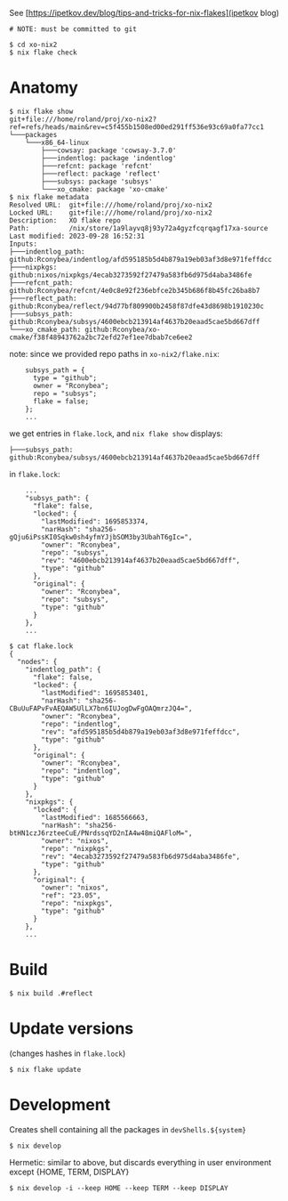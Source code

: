 See [https://ipetkov.dev/blog/tips-and-tricks-for-nix-flakes](ipetkov blog)

```
# NOTE: must be committed to git

$ cd xo-nix2
$ nix flake check
```

# Anatomy
```
$ nix flake show
git+file:///home/roland/proj/xo-nix2?ref=refs/heads/main&rev=c5f455b1508ed00ed291ff536e93c69a0fa77cc1
└───packages
    └───x86_64-linux
        ├───cowsay: package 'cowsay-3.7.0'
        ├───indentlog: package 'indentlog'
        ├───refcnt: package 'refcnt'
        ├───reflect: package 'reflect'
        ├───subsys: package 'subsys'
        └───xo_cmake: package 'xo-cmake'
$ nix flake metadata
Resolved URL:  git+file:///home/roland/proj/xo-nix2
Locked URL:    git+file:///home/roland/proj/xo-nix2
Description:   XO flake repo
Path:          /nix/store/1a9layvq8j93y72a4gyzfcqrqagf17xa-source
Last modified: 2023-09-28 16:52:31
Inputs:
├───indentlog_path: github:Rconybea/indentlog/afd595185b5d4b879a19eb03af3d8e971feffdcc
├───nixpkgs: github:nixos/nixpkgs/4ecab3273592f27479a583fb6d975d4aba3486fe
├───refcnt_path: github:Rconybea/refcnt/4e0c8e92f236ebfce2b345b686f8b45fc26ba8b7
├───reflect_path: github:Rconybea/reflect/94d77bf809900b2458f87dfe43d8698b1910230c
├───subsys_path: github:Rconybea/subsys/4600ebcb213914af4637b20eaad5cae5bd667dff
└───xo_cmake_path: github:Rconybea/xo-cmake/f38f48943762a2bc72efd27ef1ee7dbab7ce6ee2
```
note: since we provided repo paths in `xo-nix2/flake.nix`:
```
    subsys_path = {
      type = "github";
      owner = "Rconybea";
      repo = "subsys";
      flake = false;
    };
    ...
```
we get entries in `flake.lock`,  and `nix flake show` displays:
```
├───subsys_path: github:Rconybea/subsys/4600ebcb213914af4637b20eaad5cae5bd667dff
```

in `flake.lock`:
```
    ...
    "subsys_path": {
      "flake": false,
      "locked": {
        "lastModified": 1695853374,
        "narHash": "sha256-gQju6iPssKI0Sqkw0sh4yfmYJjbSOM3by3UbahT6gIc=",
        "owner": "Rconybea",
        "repo": "subsys",
        "rev": "4600ebcb213914af4637b20eaad5cae5bd667dff",
        "type": "github"
      },
      "original": {
        "owner": "Rconybea",
        "repo": "subsys",
        "type": "github"
      }
    },
    ...
```

```
$ cat flake.lock
{
  "nodes": {
    "indentlog_path": {
      "flake": false,
      "locked": {
        "lastModified": 1695853401,
        "narHash": "sha256-CBuUuFAPvFvAEQAW5UlLX7bn6IUJogDwFgOAQmrzJQ4=",
        "owner": "Rconybea",
        "repo": "indentlog",
        "rev": "afd595185b5d4b879a19eb03af3d8e971feffdcc",
        "type": "github"
      },
      "original": {
        "owner": "Rconybea",
        "repo": "indentlog",
        "type": "github"
      }
    },
    "nixpkgs": {
      "locked": {
        "lastModified": 1685566663,
        "narHash": "sha256-btHN1czJ6rzteeCuE/PNrdssqYD2nIA4w48miQAFloM=",
        "owner": "nixos",
        "repo": "nixpkgs",
        "rev": "4ecab3273592f27479a583fb6d975d4aba3486fe",
        "type": "github"
      },
      "original": {
        "owner": "nixos",
        "ref": "23.05",
        "repo": "nixpkgs",
        "type": "github"
      }
    },
    ...
```

# Build
```
$ nix build .#reflect
```

# Update versions

(changes hashes in `flake.lock`)
```
$ nix flake update
```

# Development

Creates shell containing all the packages in `devShells.${system}`
```
$ nix develop
```

Hermetic: similar to above,  but discards everything in user environment except {HOME, TERM, DISPLAY}
```
$ nix develop -i --keep HOME --keep TERM --keep DISPLAY
```


